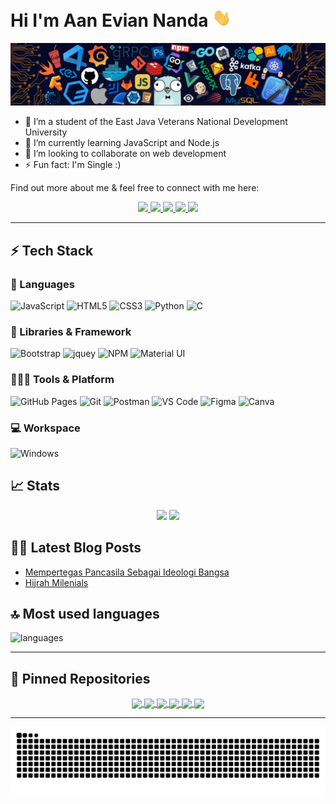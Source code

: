 # Hi I'm Aan Evian Nanda <img src="/src/wave.gif" width="30px">

<img src="/src/header_.png"/>

- 🔭 I’m a student of the East Java Veterans National Development University
- 🌱 I’m currently learning JavaScript and Node.js
- 👯 I’m looking to collaborate on web development
- ⚡ Fun fact: I'm Single :)


Find out more about me & feel free to connect with me here:

<p align="center">
	<a href="https://www.linkedin.com/in/aan-evian-nanda-585a4a223/">
		<img src="https://img.shields.io/badge/LinkedIn-0077B5?style=for-the-badge&logo=linkedin&logoColor=white" />
	</a>
	<a href="https://www.instagram.com/aanevian/">
		<img src="https://img.shields.io/badge/Instagram-1DA1F2?style=for-the-badge&logo=twitter&logoColor=white" />
	</a>
  <a href="https://asmit2952.github.io/">
		<img src="https://img.shields.io/badge/portfolio-1AA260?style=for-the-badge&logo=About.me&logoColor=white" />
	</a>
	<a href="https://web.facebook.com/aan.en.14/">
		<img src="https://img.shields.io/badge/facebook-000000%7D?style=for-the-badge&logo=biolink&logoColor=white" />
	</a>
  <a href="mailto:aan.eviananda74@gmail.com">
		<img src="https://img.shields.io/badge/Gmail-D14836?style=for-the-badge&logo=gmail&logoColor=white" />
	</a>
</p>

---

## ⚡ Tech Stack

### 🚀 Languages

![JavaScript](https://img.shields.io/badge/JavaScript-323330?style=for-the-badge&logo=javascript&logoColor=F7DF1E)
![HTML5](https://img.shields.io/badge/HTML5-E34F26?style=for-the-badge&logo=html5&logoColor=white)
![CSS3](https://img.shields.io/badge/CSS3-1572B6?style=for-the-badge&logo=css3&logoColor=white)
![Python](https://img.shields.io/badge/Python-FFD43B?style=for-the-badge&logo=python&logoColor=306998)
![C](https://img.shields.io/badge/C-00599C?style=for-the-badge&logo=c&logoColor=white)

### 🧩 Libraries & Framework

![Bootstrap](https://img.shields.io/badge/Bootstrap-563D7C?style=for-the-badge&logo=bootstrap&logoColor=white)
![jquey](https://img.shields.io/badge/jQuery-0769AD?style=for-the-badge&logo=jquery&logoColor=white)
![NPM](https://img.shields.io/badge/npm-CB3837?style=for-the-badge&logo=npm&logoColor=white)
![Material UI](https://img.shields.io/badge/Material--UI-0081CB?style=for-the-badge&logo=material-ui&logoColor=white)

### 🧑🏻‍💻 Tools & Platform

![GitHub Pages](https://img.shields.io/badge/GitHub_Pages-100000?style=for-the-badge&logo=github&logoColor=white)
![Git](https://img.shields.io/badge/Git-F05032?style=for-the-badge&logo=git&logoColor=white)
![Postman](https://img.shields.io/badge/Postman-FF6C37?style=for-the-badge&logo=Postman&logoColor=white)
![VS Code](https://img.shields.io/badge/Visual_Studio_Code-0078D4?style=for-the-badge&logo=visual%20studio%20code&logoColor=white)
![Figma](https://img.shields.io/badge/Figma-F24E1E?style=for-the-badge&logo=figma&logoColor=white)
![Canva](https://img.shields.io/badge/Canva-%2300C4CC.svg?&style=for-the-badge&logo=Canva&logoColor=white)

### 💻 Workspace

![Windows](https://img.shields.io/badge/Windows-0078D6?style=for-the-badge&logo=windows&logoColor=white)

## 📈 Stats

<p align="center">
  <img width="48%" src="https://github-readme-stats.vercel.app/api?username=aaneviannanda&show_icons=true&hide_border=true&theme=radical" />
  <img width="48%" src="https://github-readme-streak-stats.herokuapp.com/?user=aaneviannanda&hide_border=true&theme=radical" />
</p>

## ✍🏻 Latest Blog Posts

<!-- BLOG-POST-LIST:START -->
- [Mempertegas Pancasila Sebagai Ideologi Bangsa](https://aanevianblog.blogspot.com/2020/12/mempertegas-pancasilasebagai-ideologi.html)
- [Hijrah Milenials](https://aanevianblog.blogspot.com/2019/09/hijrah-milenials-kisah-hijrah-remaja.html)
<!-- BLOG-POST-LIST:END -->

## 🔝 Most used languages

  <img alt="languages" src="https://github-readme-stats.vercel.app/api/top-langs/?username=aaneviannanda&layout=compact&hide_border=true&theme=radical" />

---

## 📕 Pinned Repositories

<p align="center">
<a href="https://github.com/aaneviannanda/Aplikasi-Informasi-Kebun-Binatang">
  <img align="center" src="https://github-readme-stats.vercel.app/api/pin/?username=aaneviannanda&repo=Aplikasi-Informasi-Kebun-Binatang&hide_border=true&theme=radical" />
</a>

<a href="https://github.com/aaneviannanda/Bookshelf-Apps">
  <img align="center" src="https://github-readme-stats.vercel.app/api/pin/?username=aaneviannanda&repo=Bookshelf-Apps&hide_border=true&theme=radical" />
</a>

<a href="https://github.com/aaneviannanda/Diferensiasi-Selisih-Mundur">
  <img align="center" src="https://github-readme-stats.vercel.app/api/pin/?username=aaneviannanda&repo=Diferensiasi-Selisih-Mundur&hide_border=true&theme=radical" />
</a>

<a href="https://github.com/aaneviannanda/Juto-Apps_pwa">
  <img align="center" src="https://github-readme-stats.vercel.app/api/pin/?username=aaneviannanda&repo=Juto-Apps_pwa&hide_border=true&theme=radical" />
</a>

<a href="https://github.com/aaneviannanda/Klasifikasi-Huruf-Hijaiyah-Tulisan-Tangan">
  <img align="center" src="https://github-readme-stats.vercel.app/api/pin/?username=aaneviannanda&repo=Klasifikasi-Huruf-Hijaiyah-Tulisan-Tangan&hide_border=true&theme=radical" />
</a>

<a href="https://github.com/aaneviannanda/my-movie">
  <img align="center" src="https://github-readme-stats.vercel.app/api/pin/?username=aaneviannanda&repo=my-movie&hide_border=true&theme=radical" />
</a>

</p>

<!--![Asmit's GitHub activity graph](https://activity-graph.herokuapp.com/graph?username=Asmit2952&hide_border=true&theme=redical)-->

---

<p align="center">
   <img src="https://github.com/Asmit2952/Asmit2952/blob/output/github-contribution-grid-snake.svg" alt="snake">
</p>
